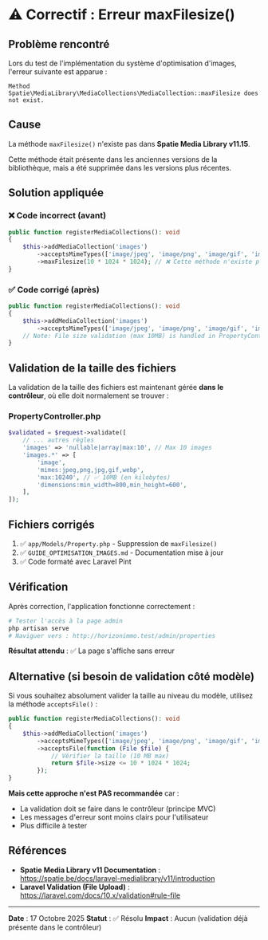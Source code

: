 # ⚠️ Correctif : Erreur maxFilesize()

## Problème rencontré

Lors du test de l'implémentation du système d'optimisation d'images, l'erreur suivante est apparue :

```
Method Spatie\MediaLibrary\MediaCollections\MediaCollection::maxFilesize does not exist.
```

## Cause

La méthode `maxFilesize()` n'existe pas dans **Spatie Media Library v11.15**.

Cette méthode était présente dans les anciennes versions de la bibliothèque, mais a été supprimée dans les versions plus récentes.

## Solution appliquée

### ❌ Code incorrect (avant)

```php
public function registerMediaCollections(): void
{
    $this->addMediaCollection('images')
        ->acceptsMimeTypes(['image/jpeg', 'image/png', 'image/gif', 'image/webp'])
        ->maxFilesize(10 * 1024 * 1024); // ❌ Cette méthode n'existe plus
}
```

### ✅ Code corrigé (après)

```php
public function registerMediaCollections(): void
{
    $this->addMediaCollection('images')
        ->acceptsMimeTypes(['image/jpeg', 'image/png', 'image/gif', 'image/webp']);
    // Note: File size validation (max 10MB) is handled in PropertyController validation rules
}
```

## Validation de la taille des fichiers

La validation de la taille des fichiers est maintenant gérée **dans le contrôleur**, où elle doit normalement se trouver :

### PropertyController.php

```php
$validated = $request->validate([
    // ... autres règles
    'images' => 'nullable|array|max:10', // Max 10 images
    'images.*' => [
        'image',
        'mimes:jpeg,png,jpg,gif,webp',
        'max:10240', // ✅ 10MB (en kilobytes)
        'dimensions:min_width=800,min_height=600',
    ],
]);
```

## Fichiers corrigés

1. ✅ `app/Models/Property.php` - Suppression de `maxFilesize()`
2. ✅ `GUIDE_OPTIMISATION_IMAGES.md` - Documentation mise à jour
3. ✅ Code formaté avec Laravel Pint

## Vérification

Après correction, l'application fonctionne correctement :

```bash
# Tester l'accès à la page admin
php artisan serve
# Naviguer vers : http://horizonimmo.test/admin/properties
```

**Résultat attendu** : ✅ La page s'affiche sans erreur

## Alternative (si besoin de validation côté modèle)

Si vous souhaitez absolument valider la taille au niveau du modèle, utilisez la méthode `acceptsFile()` :

```php
public function registerMediaCollections(): void
{
    $this->addMediaCollection('images')
        ->acceptsMimeTypes(['image/jpeg', 'image/png', 'image/gif', 'image/webp'])
        ->acceptsFile(function (File $file) {
            // Vérifier la taille (10 MB max)
            return $file->size <= 10 * 1024 * 1024;
        });
}
```

**Mais cette approche n'est PAS recommandée** car :
- La validation doit se faire dans le contrôleur (principe MVC)
- Les messages d'erreur sont moins clairs pour l'utilisateur
- Plus difficile à tester

## Références

- **Spatie Media Library v11 Documentation** : https://spatie.be/docs/laravel-medialibrary/v11/introduction
- **Laravel Validation (File Upload)** : https://laravel.com/docs/10.x/validation#rule-file

---

**Date** : 17 Octobre 2025
**Statut** : ✅ Résolu
**Impact** : Aucun (validation déjà présente dans le contrôleur)
